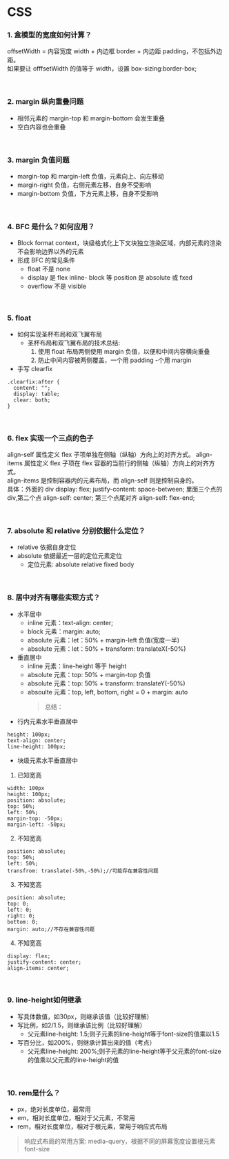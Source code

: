 # CSS

### 1. 盒模型的宽度如何计算？

offsetWidth = 内容宽度 width + 内边框 border + 内边距 padding，不包括外边距。  
如果要让 offfsetWidth 的值等于 width，设置 box-sizing:border-box;

<br>

### 2. margin 纵向重叠问题

- 相邻元素的 margin-top 和 margin-bottom 会发生重叠
- 空白内容也会重叠

<br>

### 3. margin 负值问题

- margin-top 和 margin-left 负值，元素向上、向左移动
- margin-right 负值，右侧元素左移，自身不受影响
- margin-bottom 负值，下方元素上移，自身不受影响

<br>

### 4. BFC 是什么？如何应用？

- Block format context，块级格式化上下文块独立渲染区域，内部元素的渲染不会影响边界以外的元素
- 形成 BFC 的常见条件
  - float 不是 none
  - display 是 flex inline- block 等 position 是 absolute 或 fxed
  - overflow 不是 visible

<br>

### 5. float

- 如何实现圣杯布局和双飞翼布局
  - 圣杯布局和双飞翼布局的技术总结:
    1. 使用 float 布局两侧使用 margin 负值，以便和中间内容横向重叠
    2. 防止中间内容被两侧覆盖，一个用 padding -个用 margin
- 手写 clearfix

```
.clearfix:after {
  content: "";
  display: table;
  clear: both;
}
```

<br>

### 6. flex 实现一个三点的色子

align-self 属性定义 flex 子项单独在侧轴（纵轴）方向上的对齐方式。
align-items 属性定义 flex 子项在 flex 容器的当前行的侧轴（纵轴）方向上的对齐方式。  
align-items 是控制容器内的元素布局，而 align-self 则是控制自身的。  
具体：外面的 div display: flex; justify-content: space-between; 里面三个点的 div,第二个点 align-self: center; 第三个点尾对齐 align-self: flex-end;

<br>

### 7. absolute 和 relative 分别依据什么定位？

- relative 依据自身定位
- absolute 依据最近一层的定位元素定位
  - 定位元素: absolute relative fixed body

<br>

### 8. 居中对齐有哪些实现方式？

- 水平居中
  - inline 元素：text-align: center;
  - block 元素：margin: auto;
  - absolute 元素：let：50% + margin-left 负值(宽度一半)
  - absolute 元素：let：50% + transform: translateX(-50%)
- 垂直居中
  - inline 元素：line-height 等于 height
  - absolute 元素：top: 50% + margin-top 负值
  - absolute 元素：top: 50% + transform: translateY(-50%)
  - absoulte 元素：top, left, bottom, right = 0 + margin: auto
    > 总结：
- 行内元素水平垂直居中

```
height: 100px;
text-align: center;
line-height: 100px;
```

- 块级元素水平垂直居中

1. 已知宽高

```
width: 100px
height: 100px;
position: absolute;
top: 50%;
left: 50%;
margin-top: -50px;
margin-left: -50px;
```

2. 不知宽高

```
position: absolute;
top: 50%;
left: 50%;
transfrom: translate(-50%,-50%);//可能存在兼容性问题
```

3. 不知宽高

```
position: absolute;
top: 0;
left: 0;
right: 0;
bottom: 0;
margin: auto;//不存在兼容性问题
```

4. 不知宽高

```
display: flex;
justify-content: center;
align-items: center;
```
<br>

### 9. line-height如何继承
- 写具体数值，如30px，则继承该值（比较好理解）
- 写比例，如2/1.5，则继承该比例（比较好理解）
  - 父元素line-height: 1.5;则子元素的line-height等于font-size的值乘以1.5
- 写百分比，如200%，则继承计算出来的值（考点）
  - 父元素line-height: 200%;则子元素的line-height等于父元素的font-size的值乘以父元素的line-height的值

<br>

### 10. rem是什么？
- px，绝对长度单位，最常用
- em，相对长度单位，相对于父元素，不常用
- rem，相对长度单位，相对于根元素，常用于响应式布局

> 响应式布局的常用方案: media-query，根据不同的屏幕宽度设置根元素font-size
